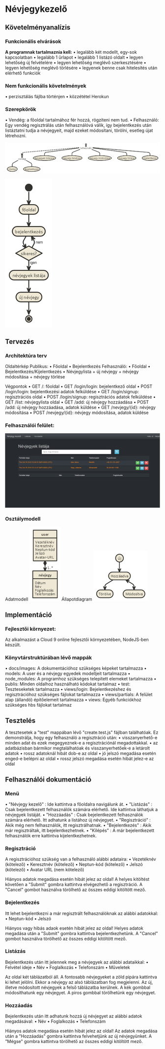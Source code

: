 # Névjegykezelő

## Követelményanalízis

### Funkcionális elvárások
**A programnak tartalmaznia kell:**
•	legalább két modellt, egy-sok kapcsolatban
•	legalább 1 űrlapot
•	legalább 1 listázó oldalt
•	legyen lehetőség új felvételére
•	legyen lehetőség meglévő szerkesztésére
•	legyen lehetőség meglévő törlésére
•	legyenek benne csak hitelesítés után elérhető funkciók

### Nem funkcionális követelmények
•	perzisztálás fájlba történjen
•	közzététel Herokun

### Szerepkörök
•	Vendég: a főoldal tartalmához fér hozzá, rögzíteni nem tud.
•	Felhasználó: Egy vendég regisztrálás után felhasználóvá válik, így bejelentkezés után listáztatni tudja a névjegyeit, majd ezeket módosítani, törölni, esetleg újat létrehozni.

![Használatieset-modell](docs/images/hasznalatesetidiagramm.png)

![Új névjegy felvétele](docs/images/nevjegyhozzaadasa.png)

## Tervezés

### Architektúra terv
Oldaltérkép
  Publikus:
  •	Főoldal
  •	Bejelentkezés
  Felhasználó:
  •	Főoldal
  •	Bejelentkezés/Kijelentkezés
  •	Névjegylista
    +	új névjegy
    +	névjegy módosítása
    +	névjegy törlése

Végpontok
•	GET /: főoldal
•	GET /login/login: bejelentkező oldal
•	POST /login/login: bejelentkezési adatok felküldése
•	GET /login/signup: regisztrációs oldal
•	POST /login/signup: regisztrációs adatok felküldése
•	GET /list: névjegylista oldal
•	GET /add: új névjegy hozzáadása
•	POST /add: új névjegy hozzáadása, adatok küldése
•	GET /nevjegy/{id}: névjegy módosítása
•	POST /nevjegy/{id}: névjegy módosítása, adatok küldése

### Felhasználói felület:
![Design](docs/images/design.png)

### Osztálymodell
  Adatmodell
    ![Adatmodell](docs/images/adatmodell.png)
  Állapotdiagram
    ![Állapotdiagram](docs/images/allapotdiagramm.png)

## Implementáció

### Fejlesztői környezet:
Az alkalmazást a Cloud 9 online fejlesztői környezetében, NodeJS-ben készült.

### Könyvtárstruktúrában lévő mappák
•	docs/images: A dokumentációhoz szükséges képeket tartalmazza
•	models: A user és a névjegy egyedek modelljeit tartalmazza
•	node_modules: A programhoz szükséges telepített elemeket tartalmazza
•	publis: Minden oldalhoz használható kódokat tartalmaz
•	test: Teszteseketek tartalmazza
•	views/login: Bejelentkezéshez és regisztrációhoz szükséges fájlokat tartalmazza
•	views/partials: A felület alap (állandó) építőelemeit tartalmazza
•	views: Egyéb funkciókhoz szükséges hbs fájlokat tartalmaz

## Tesztelés

A tesztesetek a "test" mappában lévő "create.test.js" fájlban találhatóak.
Ez demonstrálja, hogy egy felhasználó a regisztráció után:
•	visszanyerhető-e minden adat és ezek megegyeznek-e a regisztrációnál megadottakkal.
•	az adatbázisban bármikor megtalálhatóak és visszanyerhetőek-e a letárolt adatok
•	rossz adatoknál hibát dob-e az oldal
•	jó jelszó megadása esetén enged-e belépni az oldal
•	rossz jelszó megadása esetén hibát jelez-e az oldal

## Felhasználói dokumentáció
### Menü
•	"Névjegy kezelő" : Ide kattintva a főoldalra navigálunk át.
•	"Listázás" : Csak bejelentkezett felhasználók számára elérhető. Ide kattintva láthatjuk a névjegyek listáját.
•	"Hozzáadás" : Csak bejelentkezett felhasználók számára elérhető. Itt adhatunk a listához új névjegyet.
•	"Regisztráció" : Akik még nem felhasználók, itt regisztrálhatnak.
•	"Bejelentkezés" : Akik már regisztráltak, itt bejelentkezhetnek.
•	"Kilépés" : A már bejelentkezett felhasználók erre kattintva kijelentkezhetnek.

### Regisztráció
A regisztrációhoz szükség van a felhasználó alábbi adataira:
•	Vezetéknév (kötelező)
•	Keresztnév (kötelező)
•	Neptun-kód (kötelező)
•	Jelszó (kötelező)
•	Avatar URL (nem kötelező)

Hiányos adatok megadása esetén hibát jelez az oldal!
A helyes kitöltést követően a "Submit" gombra kattintva elvégezhető a regisztráció.
A "Cancel" gombot használva törölhető az összes eddigi kitöltött mező.

### Bejelentkezés
Itt lehet bejelentkezni a már regisztrált felhasználóknak az alábbi adatokkal:
•	Neptun-kód
•	Jelszó

Hiányos vagy hibás adaok esetén hibát jelez az oldal!
Helyes adatok megadása után a "Submit" gombra kattintva bejelentkezhetünk.
A "Cancel" gombot használva törölhető az összes eddigi kitöltött mező.

### Listázás
Bejelentkezés után itt jelennek meg a névjegyek az alábbi adataikkal:
•	Felvétel ideje
•	Név
• Foglalkozás
•	Telefonszám
•	Műveletek

Az oldal két táblázatból áll.
A fontosabb névjegyeket a zöld pipára kattintva ki lehet jelölni. Ekkor a névjegy az alsó táblázatban fog megjelenni.
Az új, illetve módosított névjegyek a felső táblázatba kerülnek.
A kék gombbal módosíthatunk egy névjegyet.
A piros gombbal törölhetünk egy névjegyet.

### Hozzáadás
Bejelentkezés után itt adhatunk hozzá új névjegyet az alábbi adatok megadásával:
•	Név
• Foglalkozás
•	Telefonszám

Hiányos adatok megadása esetén hibát jelez az oldal!
Az adatok megadása után a "Hozzáadás" gombra kattintva felvehetjünk az új névjegyünket.
A "Mégse" gombra kattintva törölhető az összes eddigi kitöltött mező.
